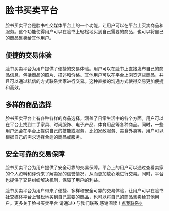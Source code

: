 # 脸书买卖平台

脸书买卖平台是脸书社交媒体平台上的一个功能，让用户可以在平台上买卖商品和服务。这个功能使得用户可以在脸书上轻松地买到自己需要的商品，也可以将自己的商品售卖给其他用户。

## 便捷的交易体验

脸书买卖平台为用户提供了便捷的交易体验。用户可以在脸书上直接发布自己的商品信息，包括商品的照片、描述和价格。其他用户可以在平台上浏览这些商品，并且可以通过私信的方式联系卖家进行交易。这种直接的沟通方式使得交易更加便捷和高效。

## 多样的商品选择

脸书买卖平台上有各种各样的商品选择，涵盖了日常生活中的各个方面。用户可以在平台上找到二手家具、时尚服饰、电子产品、体育用品等各种商品。同时，一些用户还会在平台上提供自己的技能或服务，比如家政服务、美食外卖等，用户可以根据自己的需求选择合适的商品或服务。

## 安全可靠的交易保障

脸书买卖平台为用户提供了安全可靠的交易保障。平台上的用户可以通过查看卖家的个人资料和评价来了解卖家的信誉情况，从而更加放心地进行交易。同时，平台也提供了交易纠纷解决机制，保障了用户的利益。

脸书买卖平台为用户带来了便捷、多样和安全可靠的交易体验，让用户可以在脸书社交媒体平台上轻松地买到自己需要的商品，也可以将自己的商品售卖给其他用户。更多关于脸书买卖平台 请通过✈与我们联系,感谢阅读！[点我联系✈](https://news.k02.cc)
